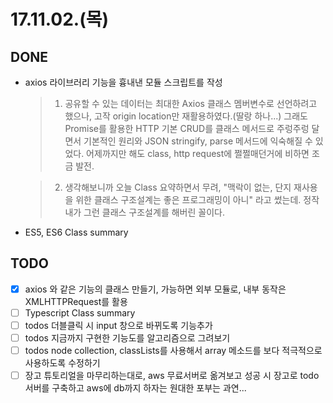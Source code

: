 # 17.11.02.(목)

## DONE

* axios 라이브러리 기능을 흉내낸 모듈 스크립트를 작성

  > 1. 공유할 수 있는 데이터는 최대한 Axios 클래스 멤버변수로 선언하려고 했으나, 고작 origin location만 재활용하였다.(딸랑 하나...) 그래도 Promise를 활용한 HTTP 기본 CRUD를 클래스 메서드로 주렁주렁 달면서 기본적인 원리와 JSON stringify, parse 메서드에 익숙해질 수 있었다. 어제까지만 해도 class, http request에 쩔쩔매던거에 비하면 조금 발전.

  > 2. 생각해보니까 오늘 Class 요약하면서 무려, "맥락이 없는, 단지 재사용을 위한 클래스 구조설계는 좋은 프로그래밍이 아니" 라고 썼는데. 정작 내가 그런 클래스 구조설계를 해버린 꼴이다.
* ES5, ES6 Class summary

## TODO

* [x] axios 와 같은 기능의 클래스 만들기, 가능하면 외부 모듈로, 내부 동작은 XMLHTTPRequest를 활용
* [ ] Typescript Class summary
* [ ] todos 더블클릭 시 input 창으로 바뀌도록 기능추가
* [ ] todos 지금까지 구현한 기능도를 알고리즘으로 그려보기
* [ ] todos node collection, classLists를 사용해서 array 메소드를 보다 적극적으로 사용하도록 수정하기
* [ ] 장고 튜토리얼을 마무리하는대로, aws 무료서버로 옮겨보고 성공 시 장고로 todo 서버를 구축하고 aws에 db까지 하자는 원대한 포부는 과연...